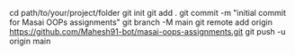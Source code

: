 cd path/to/your/project/folder
git init
git add .
git commit -m "initial commit for Masai OOPs assignments"
git branch -M main
git remote add origin
https://github.com/Mahesh91-bot/masai-oops-assignments.git
git push -u origin main
